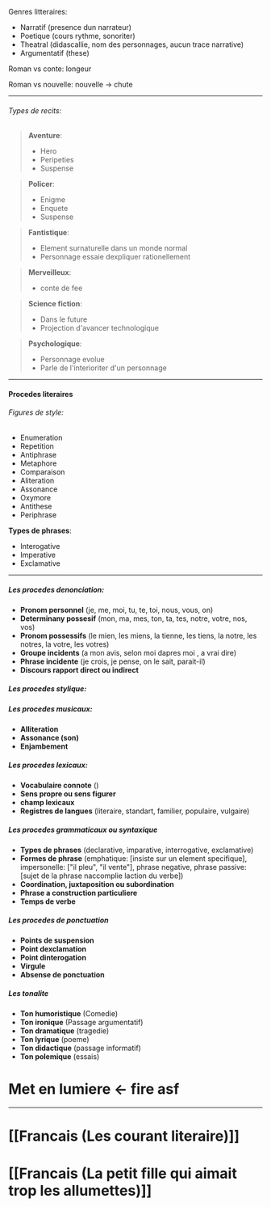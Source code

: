 
Genres litteraires:
- Narratif (presence dun narrateur)
- Poetique (cours rythme, sonoriter)
- Theatral (didascallie, nom des personnages, aucun trace narrative)
- Argumentatif (these)

Roman vs conte: longeur

Roman vs nouvelle: nouvelle -> chute

---
###### Types de recits:
> **Aventure**:
>- Hero
>- Peripeties
>- Suspense

> **Policer**:
>- Enigme
>- Enquete
>- Suspense

> **Fantistique**:
>- Element surnaturelle dans un monde normal
>- Personnage essaie dexpliquer rationellement

> **Merveilleux**:
> - conte de fee

> **Science fiction**:
>- Dans le future
>- Projection d'avancer technologique

> **Psychologique**:
>- Personnage evolue
>- Parle de l'interioriter d'un personnage

---
#### Procedes literaires

###### Figures de style:
- Enumeration
- Repetition
- Antiphrase
- Metaphore 
- Comparaison
- Aliteration
- Assonance
- Oxymore
- Antithese
- Periphrase

**Types de phrases**:
- Interogative
- Imperative
- Exclamative


---

##### Les procedes denonciation:
- **Pronom personnel** (je, me, moi, tu, te, toi, nous, vous, on)
- **Determinany possesif** (mon, ma, mes, ton, ta, tes, notre, votre, nos, vos)
- **Pronom possessifs** (le mien, les miens, la tienne, les tiens, la notre, les notres, la votre, les votres)
- **Groupe incidents** (a mon avis, selon moi dapres moi , a vrai dire)
- **Phrase incidente** (je crois, je pense, on le sait, parait-il)
- **Discours rapport direct ou indirect**

##### Les procedes stylique:

##### Les procedes musicaux:
- **Alliteration**
- **Assonance (son)**
- **Enjambement**

##### Les procedes lexicaux:
- **Vocabulaire connote** ()
- **Sens propre ou sens figurer**
- **champ lexicaux**
- **Registres de langues** (literaire, standart, familier, populaire, vulgaire)

##### Les procedes grammaticaux ou syntaxique
- **Types de phrases** (declarative, imparative, interrogative, exclamative)
- **Formes de phrase** (emphatique: [insiste sur un element specifique], impersonelle: ["il pleu", "il vente"], phrase negative, phrase passive: [sujet de la phrase naccomplie laction du verbe])
- **Coordination, juxtaposition ou subordination**
- **Phrase a construction particuliere**
- **Temps de verbe**

##### Les procedes de ponctuation
- **Points de suspension**
- **Point dexclamation**
- **Point dinterogation**
- **Virgule**
- **Absense de ponctuation**

##### Les tonalite
- **Ton humoristique** (Comedie)
- **Ton ironique** (Passage argumentatif)
- **Ton dramatique** (tragedie)
- **Ton lyrique** (poeme)
- **Ton didactique** (passage informatif)
- **Ton polemique** (essais)


# Met en lumiere <- fire asf

---
# [[Francais (Les courant literaire)]]

# [[Francais (La petit fille qui aimait trop les allumettes)]]
